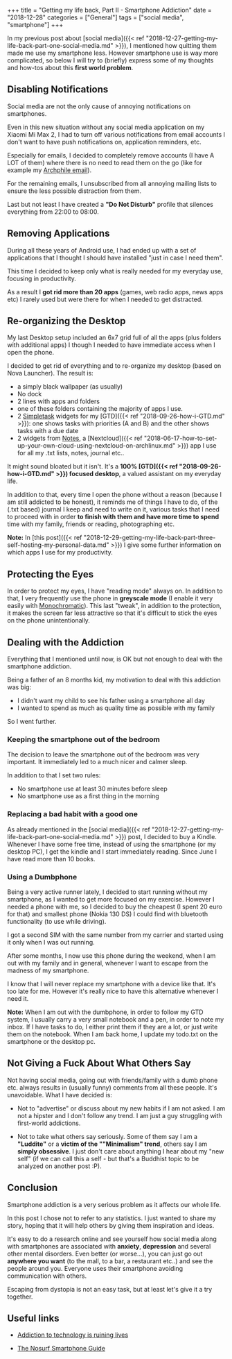 +++
title = "Getting my life back, Part II - Smartphone Addiction"
date =  "2018-12-28"
categories = ["General"]
tags = ["social media", "smartphone"]
+++

In my previous post about [social media]({{< ref "2018-12-27-getting-my-life-back-part-one-social-media.md" >}}), I mentioned how quitting them made me use my smartphone less. However smartphone use is way more complicated, so below I will try to (briefly) express some of my thoughts and how-tos about this **first world problem**.

## Disabling Notifications

Social media are not the only cause of annoying notifications on smartphones.

Even in this new situation without any social media application on my Xiaomi Mi Max 2, I had to turn off various notifications from email accounts I don't want to have push notifications on, application reminders, etc.

Especially for emails, I decided to completely remove accounts (I have A LOT of them) where there is no need to read them on the go (like for example my [Archphile email](https://archphile.org)).

For the remaining emails, I unsubscribed from all annoying mailing lists to ensure the less possible distraction from them.

Last but not least I have created a **"Do Not Disturb"** profile that silences everything from 22:00 to 08:00.


## Removing Applications

During all these years of Android use, I had ended up with a set of applications that I thought I should have installed "just in case I need them". 

This time I decided to keep only what is really needed for my everyday use, focusing in productivity.

As a result I **got rid more than 20 apps** (games, web radio apps, news apps etc) I rarely used but were there for when I needed to get distracted.


## Re-organizing the Desktop

My last Desktop setup included an 6x7 grid full of all the apps (plus folders with additional apps) I though I needed to have immediate access when I open the phone.

I decided to get rid of everything and to re-organize my desktop (based on Nova Launcher). The result is:

- a simply black wallpaper (as usually)
- No dock
- 2 lines with apps and folders
- one of these folders containing the majority of apps I use.
- 2 [Simpletask](https://github.com/mpcjanssen/simpletask-android) widgets for my [GTD]({{< ref "2018-09-26-how-i-GTD.md" >}}): one shows tasks with priorities (A and B) and the other shows tasks with a due date
- 2 widgets from [Notes](https://github.com/stefan-niedermann/nextcloud-notes), a [Nextcloud]({{< ref "2018-06-17-how-to-set-up-your-own-cloud-using-nextcloud-on-archlinux.md" >}}) app I use for all my .txt lists, notes, journal etc..

It might sound bloated but it isn't. It's a **100% [GTD]({{< ref "2018-09-26-how-i-GTD.md" >}}) focused desktop**, a valued assistant on my everyday life.

In addition to that, every time I open the phone without a reason (because I am still addicted to be honest), it reminds me of things I have to do, of the (.txt based) journal I keep and need to write on it, various tasks that I need to proceed with in order **to finish with them and have more time to spend** time with my family, friends or reading, photographing etc.


**Note:** In [this post]({{< ref "2018-12-29-getting-my-life-back-part-three-self-hosting-my-personal-data.md" >}}) I give some further information on which apps I use for my productivity.

## Protecting the Eyes

In order to protect my eyes, I have "reading mode" always on. In addition to that, I very frequently use the phone in **greyscale mode** (I enable it very easily with [Monochromatic](https://f-droid.org/en/packages/uk.co.richyhbm.monochromatic/)). This last "tweak", in addition to the protection, it makes the screen far less attractive so that it's difficult to stick the eyes on the phone unintentionally.

## Dealing with the Addiction

Everything that I mentioned until now, is OK but not enough to deal with the smartphone addiction.

Being a father of an 8 months kid, my motivation to deal with this addiction was big:

- I didn't want my child to see his father using a smartphone all day
- I wanted to spend as much as quality time as possible with my family

So I went further.


### Keeping the smartphone out of the bedroom

The decision to leave the smartphone out of the bedroom was very important. It immediately led to a much nicer and calmer sleep.

In addition to that I set two rules:

- No smartphone use at least 30 minutes before sleep
- No smartphone use as a first thing in the morning


### Replacing a bad habit with a good one

As already mentioned in the [social media]({{< ref "2018-12-27-getting-my-life-back-part-one-social-media.md" >}}) post, I decided to buy a Kindle.  Whenever I have some free time, instead of using the smartphone (or my desktop PC), I get the kindle and I start immediately reading. Since June I have read more than 10 books. 


### Using a Dumbphone

Being a very active runner lately, I decided to start running without my smartphone, as I wanted to get more focused on my exercise. However I needed a phone with me, so I decided to buy the cheapest (I spent 20 euro for that) and smallest phone (Nokia 130 DS) I could find with bluetooth functionality (to use while driving).

I got a second SIM with the same number from my carrier and started using it only when I was out running.

After some months, I now use this phone during the weekend, when I am out with my family and in general, whenever I want to escape from the madness of my smartphone.

I know that I will never replace my smartphone with a device like that. It's too late for me. However it's really nice to have this alternative whenever I need it.

**Note:** When I am out with the dumbphone, in order to follow my GTD system, I usually carry a very small notebook and a pen, in order to note my inbox. If I have tasks to do, I either print them if they are a lot, or just write them on the notebook. When I am back home, I update my todo.txt on the smartphone or the desktop pc.


## Not Giving a Fuck About What Others Say

Not having social media, going out with friends/family with a dumb phone etc. always results in (usually funny) comments from all these people. It's unavoidable. What I have decided is:

- Not to "advertise" or discuss about my new habits if I am not asked. I am not a hipster and I don't follow any trend. I am just a guy struggling with first-world addictions.

- Not to take what others say seriously. Some of them say I am a **"Luddite"** or a **victim of the ""Minimalism" trend**, others say I am **simply obsessive**. I just don't care about anything I hear about my "new self" (if we can call this a self - but that's a Buddhist topic to be analyzed on another post :P).


## Conclusion

Smartphone addiction is a very serious problem as it affects our whole life.

In this post I chose not to refer to any statistics. I just wanted to share my story, hoping that it will help others by giving them inspiration and ideas.

It's easy to do a research online and see yourself how social media along with smartphones are associated with **anxiety**, **depression** and several other mental disorders. Even better (or worse...), you can just go out **anywhere you want** (to the mall, to a bar, a restaurant etc..) and see the people around you. Everyone uses their smartphone avoiding communication with others.

Escaping from dystopia is not an easy task, but at least let's give it a try together.


## Useful links

- [Addiction to technology is ruining lives](https://www.youtube.com/watch?v=sL8AsaEJDdo)

- [The Nosurf Smartphone Guide](https://nosurf.org/2018/02/26/the-nosurf-smartphone-guide/)













 
